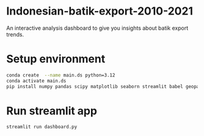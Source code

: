 # Indonesian-batik-export-2010-2021
An interactive analysis dashboard to give you insights about batik export trends.

# Setup environment

```bash
conda create  --name main.ds python=3.12
conda activate main.ds
pip install numpy pandas scipy matplotlib seaborn streamlit babel geopandas folium streamlit-folium plotly geopy plotly-geo
```

# Run streamlit app
```bash
streamlit run dashboard.py
```
